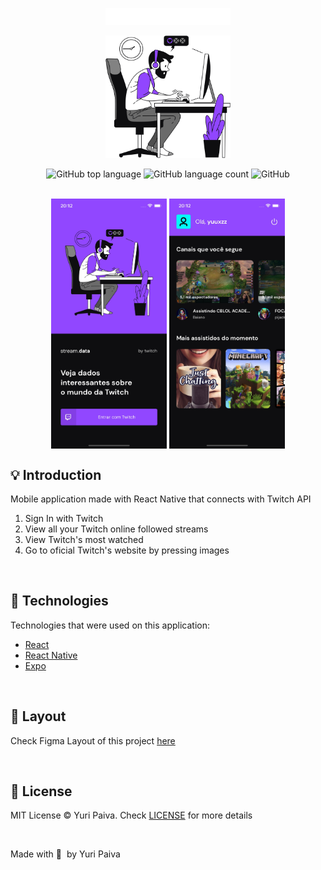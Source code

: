 <p align="center">
   <img src="./src/assets/images/logo.svg" alt="stream-data Logo" width="200px"/>
</p>

<p align="center">
   <img src="./src/assets/images/login.svg" width="200px"/> 
</p>

<p align="center">
  <img alt="GitHub top language" src="https://img.shields.io/github/languages/top/yuriqpaiva/stream-data?color=blue">

  <img alt="GitHub language count" src="https://img.shields.io/github/languages/count/yuriqpaiva/stream-data?color=blueviolet">

  <img alt="GitHub" src="https://img.shields.io/github/license/yuriqpaiva/stream-data?color=red">
</p>

<br/>

<div align="center">
<img align="center" src="./src/assets/images/app-signin.jpg" with="400px" height="400px" />
<img align="center" src="./src/assets/images/app-home.jpg" with="400px" height="400px" />
</div>

## 💡 Introduction

Mobile application made with React Native that connects with Twitch API

1. Sign In with Twitch
2. View all your Twitch online followed streams
3. View Twitch's most watched
4. Go to oficial Twitch's website by pressing images

<br/>

## 🧪 Technologies

Technologies that were used on this application:

- [React](https://reactjs.org)
- [React Native](https://reactnative.dev/)
- [Expo](https://expo.dev/)

<br/>

## 🔖 Layout

Check Figma Layout of this project [here](https://www.figma.com/file/3810p3gDrZUziuhZZ3MVZs/stream.data-Copy?fuid=1002364776444813494)

<br/>

## 📝 License

MIT License © Yuri Paiva. Check [LICENSE](LICENSE) for more details

<br/>

Made with 💜 &nbsp;by Yuri Paiva
